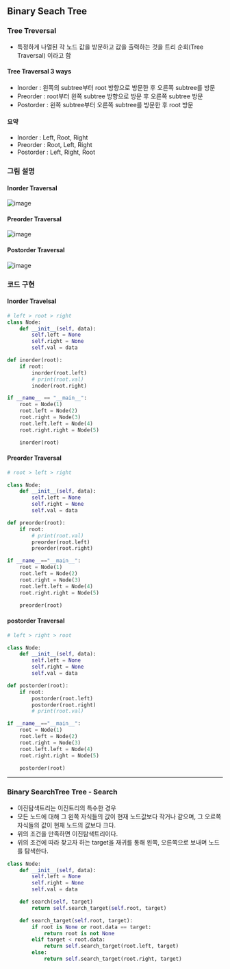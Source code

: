 ## Binary Seach Tree

### Tree Treversal

- 특정하게 나열된 각 노드 값을 방문하고 값을 출력하는 것을 트리 순회(Tree Traversal) 이라고 함

#### Tree Traversal 3 ways

- Inorder : 왼쪽의 subtree부터 root 방향으로 방문한 후 오른쪽 subtree를 방문
- Preorder : root부터 왼쪽 subtree 방향으로 방문 후 오른쪽 subtree 방문
- Postorder : 왼쪽 subtree부터 오른쪽 subtree를 방문한 후 root 방문

#### 요약

- Inorder : Left, Root, Right
- Preorder : Root, Left, Right
- Postorder : Left, Right, Root

### 그림 설명

#### Inorder Traversal

![image](https://user-images.githubusercontent.com/48708746/199323327-e8915e54-8765-4b8d-91fe-a8cafb273830.png)

#### Preorder Traversal

![image](https://user-images.githubusercontent.com/48708746/199323119-6e300a8c-e4fb-4988-bfa5-48fa14d02dd0.png)

#### Postorder Traversal

![image](https://user-images.githubusercontent.com/48708746/199323430-d2bee99a-a608-4000-b488-e8eeeb6c14a7.png)

### 코드 구현

#### Inorder Travelsal

```python
# left > root > right
class Node:
    def __init__(self, data):
        self.left = None
        self.right = None
        self.val = data

def inorder(root):
    if root:
        inorder(root.left)
        # print(root.val)
        inoder(root.right)

if __name__ == "__main__":
    root = Node(1)
    root.left = Node(2)
    root.right = Node(3)
    root.left.left = Node(4)
    root.right.right = Node(5)

    inorder(root)
```

#### Preorder Traversal

```python
# root > left > right

class Node:
    def __init__(self, data):
        self.left = None
        self.right = None
        self.val = data

def preorder(root):
    if root:
        # print(root.val)
        preorder(root.left)
        preorder(root.right)

if __name__=="__main__":
    root = Node(1)
    root.left = Node(2)
    root.right = Node(3)
    root.left.left = Node(4)
    root.right.right = Node(5)

    preorder(root)

```

#### postorder Traversal

```python
# left > right > root

class Node:
    def __init__(self, data):
        self.left = None
        self.right = None
        self.val = data

def postorder(root):
    if root:
        postorder(root.left)
        postorder(root.right)
        # print(root.val)

if __name__=="__main__":
    root = Node(1)
    root.left = Node(2)
    root.right = Node(3)
    root.left.left = Node(4)
    root.right.right = Node(5)

    postorder(root)
```

---

### Binary SearchTree Tree - Search

- 이진탐색트리는 이진트리의 특수한 경우
- 모든 노드에 대해 그 왼쪽 자식들의 값이 현재 노드값보다 작거나 같으며,
  그 오르쪽 자식들의 값이 현재 노드의 값보다 크다.
- 위의 조건을 만족하면 이진탐색트리이다.
- 위의 조건에 따라 찾고자 하는 target을 재귀를 통해 왼쪽, 오른쪽으로 보내며 노드를 탐색한다.

```python
class Node:
    def __init__(self, data):
        self.left = None
        self.right = None
        self.val = data

    def search(self, target)
        return self.search_target(self.root, target)

    def search_target(self.root, target):
        if root is None or root.data == target:
            return root is not None
        elif target < root.data:
            return self.search_target(root.left, target)
        else:
            return self.search_target(root.right, target)
```

